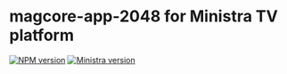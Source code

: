 # magcore-app-2048 for Ministra TV platform

[![NPM version](https://img.shields.io/npm/v/magcore-app-2048.svg?style=flat-square)](https://www.npmjs.com/package/magcore-app-2048)
[![Ministra version](https://img.shields.io/badge/Ministra-5.6.0-%23532560.svg?style=flat-square)](https://ministra.com)
